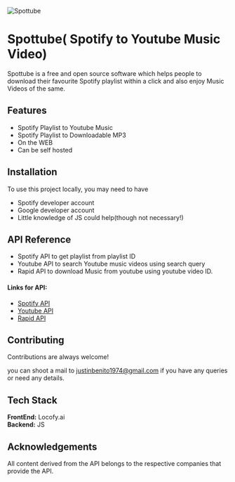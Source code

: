 

![Spottube](https://i.ibb.co/KNdBsRz/Spottube-Logo.png)




# Spottube( Spotify to Youtube Music Video)

Spottube is a free and open source software which helps people to download their favourite Spotify playlist within a click and also enjoy Music Videos of the same.


## Features

- Spotify Playlist to Youtube Music
- Spotify Playlist to Downloadable MP3
- On the WEB
- Can be self hosted


## Installation

To use this project locally, you may need to have

- Spotify developer account
- Google developer account
- Little knowledge of JS could help(though not necessary!)


    
## API Reference

- Spotify API to get playlist from playlist ID
- Youtube API to search Youtube music videos using search query
- Rapid API to download Music from youtube using youtube video ID.

#### Links for API: 

- [Spotify API](https://developer.spotify.com/console/get-playlist/)
- [Youtube API](https://developers.google.com/youtube/v3/docs/search/list)
- [Rapid API](https://rapidapi.com/ytjar/api/youtube-mp3-download1/)








## Contributing

Contributions are always welcome! 

you can shoot a mail to justinbenito1974@gmail.com if you have any queries or need any details.


## Tech Stack

**FrontEnd:**  Locofy.ai \
**Backend:** JS 



## Acknowledgements

All content derived from the API belongs to the respective companies that provide the API.

